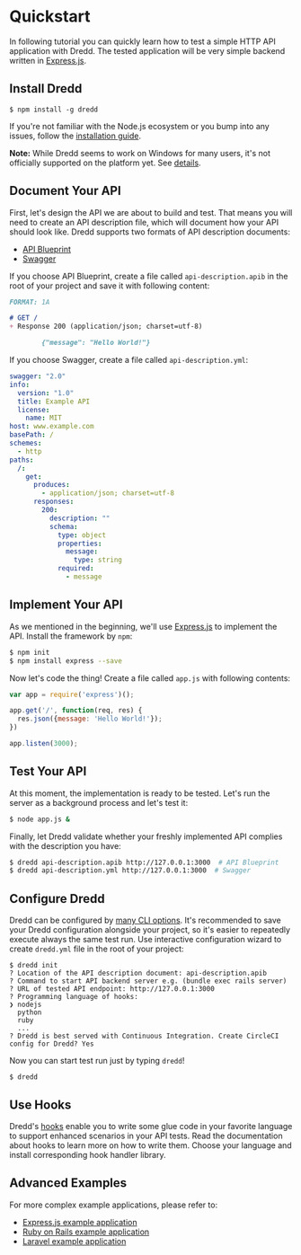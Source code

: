 # Quickstart

In following tutorial you can quickly learn how to test a simple HTTP API application with Dredd. The tested application will be very simple backend written in [Express.js][].

## Install Dredd

```
$ npm install -g dredd
```

If you're not familiar with the Node.js ecosystem or you bump into any issues, follow the [installation guide](installation.md).

**Note:** While Dredd seems to work on Windows for many users, it's not officially supported on the platform yet. See [details](installation.md#windows-support).

## Document Your API

First, let's design the API we are about to build and test. That means you will need to create an API description file, which will document how your API should look like. Dredd supports two formats of API description documents:

- [API Blueprint][]
- [Swagger][]

If you choose API Blueprint, create a file called `api-description.apib` in the root of your project and save it with following content:

```markdown
FORMAT: 1A

# GET /
+ Response 200 (application/json; charset=utf-8)

        {"message": "Hello World!"}
```

If you choose Swagger, create a file called `api-description.yml`:

```yaml
swagger: "2.0"
info:
  version: "1.0"
  title: Example API
  license:
    name: MIT
host: www.example.com
basePath: /
schemes:
  - http
paths:
  /:
    get:
      produces:
        - application/json; charset=utf-8
      responses:
        200:
          description: ""
          schema:
            type: object
            properties:
              message:
                type: string
            required:
              - message
```

## Implement Your API

As we mentioned in the beginning, we'll use [Express.js][] to implement the API. Install the framework by `npm`:

```sh
$ npm init
$ npm install express --save
```

Now let's code the thing! Create a file called `app.js` with following contents:

```javascript
var app = require('express')();

app.get('/', function(req, res) {
  res.json({message: 'Hello World!'});
})

app.listen(3000);
```

## Test Your API

At this moment, the implementation is ready to be tested. Let's run the server as a background process and let's test it:

```sh
$ node app.js &
```

Finally, let Dredd validate whether your freshly implemented API complies with the description you have:

```sh
$ dredd api-description.apib http://127.0.0.1:3000  # API Blueprint
$ dredd api-description.yml http://127.0.0.1:3000  # Swagger
```

## Configure Dredd

Dredd can be configured by [many CLI options](usage-cli.md). It's recommended to save your Dredd configuration alongside your project, so it's easier to repeatedly execute always the same test run. Use interactive configuration wizard to create `dredd.yml` file in the root of your project:

```
$ dredd init
? Location of the API description document: api-description.apib
? Command to start API backend server e.g. (bundle exec rails server)
? URL of tested API endpoint: http://127.0.0.1:3000
? Programming language of hooks:
❯ nodejs
  python
  ruby
  ...
? Dredd is best served with Continuous Integration. Create CircleCI config for Dredd? Yes
```

Now you can start test run just by typing `dredd`!

```
$ dredd
```

## Use Hooks

Dredd's [hooks](hooks.md) enable you to write some glue code in your favorite language to support enhanced scenarios in your API tests. Read the documentation about hooks to learn more on how to write them. Choose your language and install corresponding hook handler library.

## Advanced Examples

For more complex example applications, please refer to:

- [Express.js example application](http://github.com/apiaryio/dredd-example)
- [Ruby on Rails example application](https://github.com/apiaryio/dredd-test-rails)
- [Laravel example application](https://github.com/ddelnano/dredd-hooks-php/wiki/Laravel-Example)


[API Blueprint]: http://apiblueprint.org/
[Swagger]: http://swagger.io/
[Express.js]: http://expressjs.com/starter/hello-world.html
